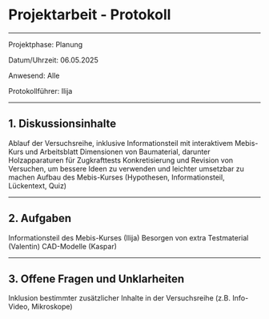 # Projektarbeit - Protokoll

---

Projektphase: Planung

Datum/Uhrzeit: 06.05.2025

Anwesend: Alle

Protokollführer: Ilija

---

## 1. Diskussionsinhalte
Ablauf der Versuchsreihe, inklusive Informationsteil mit interaktivem Mebis-Kurs und Arbeitsblatt
Dimensionen von Baumaterial, darunter Holzapparaturen für Zugkrafttests
Konkretisierung und Revision von Versuchen, um bessere Ideen zu verwenden und leichter umsetzbar zu machen
Aufbau des Mebis-Kurses (Hypothesen, Informationsteil, Lückentext, Quiz)

---

## 2. Aufgaben

Informationsteil des Mebis-Kurses (Ilija)
Besorgen von extra Testmaterial (Valentin)
CAD-Modelle (Kaspar)

---

## 3. Offene Fragen und Unklarheiten
Inklusion bestimmter zusätzlicher Inhalte in der Versuchsreihe (z.B. Info-Video, Mikroskope)
